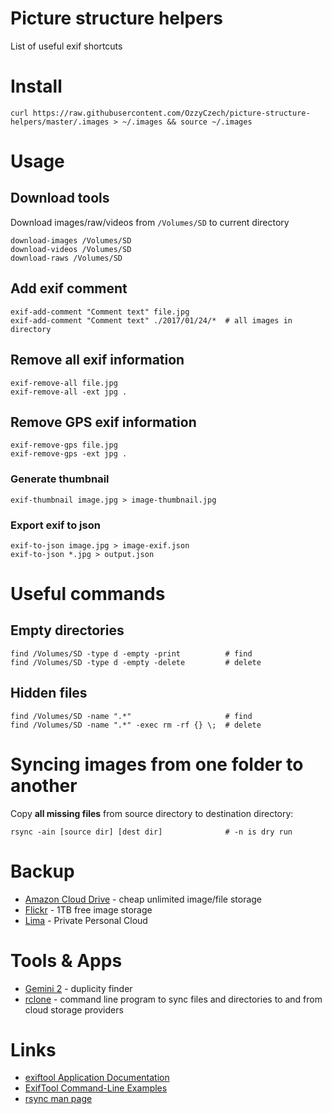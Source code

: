 # Picture structure helpers

List of useful exif shortcuts

# Install

```
curl https://raw.githubusercontent.com/OzzyCzech/picture-structure-helpers/master/.images > ~/.images && source ~/.images
```

# Usage

##  Download tools

Download images/raw/videos from `/Volumes/SD` to current directory

```
download-images /Volumes/SD
download-videos /Volumes/SD
download-raws /Volumes/SD
```

## Add exif comment

```
exif-add-comment "Comment text" file.jpg
exif-add-comment "Comment text" ./2017/01/24/*  # all images in directory
```

## Remove all exif information

```
exif-remove-all file.jpg
exif-remove-all -ext jpg .
```

## Remove GPS exif information

```
exif-remove-gps file.jpg
exif-remove-gps -ext jpg .
```

### Generate thumbnail

```
exif-thumbnail image.jpg > image-thumbnail.jpg
```

### Export exif to json

```
exif-to-json image.jpg > image-exif.json
exif-to-json *.jpg > output.json
```

# Useful commands

## Empty directories


```
find /Volumes/SD -type d -empty -print          # find
find /Volumes/SD -type d -empty -delete         # delete
```

## Hidden files

```
find /Volumes/SD -name ".*"                     # find
find /Volumes/SD -name ".*" -exec rm -rf {} \;  # delete
```

# Syncing images from one folder to another

Copy **all missing files** from source directory to destination directory:

```
rsync -ain [source dir] [dest dir]              # -n is dry run
```

# Backup

* [Amazon Cloud Drive](https://www.amazon.com/clouddrive) - cheap unlimited image/file storage
* [Flickr](https://www.flickr.com/) - 1TB free image storage
* [Lima](https://meetlima.com/) - Private Personal Cloud

# Tools & Apps

* [Gemini 2](https://macpaw.com/store/gemini) - duplicity finder
* [rclone](https://rclone.org/) - command line program to sync files and directories to and from cloud storage providers

# Links

* [exiftool Application Documentation](http://www.sno.phy.queensu.ca/~phil/exiftool/exiftool_pod.html)
* [ExifTool Command-Line Examples](http://owl.phy.queensu.ca/~phil/exiftool/examples.html)
* [rsync man page](http://linuxcommand.org/man_pages/rsync1.html)
